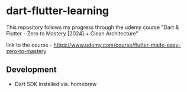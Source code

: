 # dart-flutter-learning

This repository follows my progress through the udemy course "Dart & Flutter - Zero to Mastery [2024] + Clean Architecture"

link to the course - https://www.udemy.com/course/flutter-made-easy-zero-to-mastery

## Development

* Dart SDK installed via. homebrew
